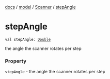 [docs](../../index.md) / [model](../index.md) / [Scanner](index.md) / [stepAngle](./step-angle.md)

# stepAngle

`val stepAngle: `[`Double`](https://kotlinlang.org/api/latest/jvm/stdlib/kotlin/-double/index.html)

the angle the scanner rotates per step

### Property

`stepAngle` - the angle the scanner rotates per step